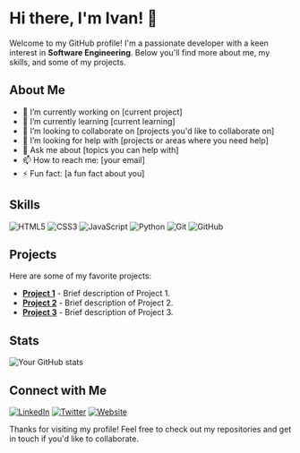 <!-- Cool Banner -->
<!-- Profile Information -->
# Hi there, I'm Ivan! 👋

Welcome to my GitHub profile! I'm a passionate developer with a keen interest in **Software Engineering**. Below you'll find more about me, my skills, and some of my projects.

## About Me

- 🔭 I’m currently working on [current project]
- 🌱 I’m currently learning [current learning]
- 👯 I’m looking to collaborate on [projects you'd like to collaborate on]
- 🤔 I’m looking for help with [projects or areas where you need help]
- 💬 Ask me about [topics you can help with]
- 📫 How to reach me: [your email]
- ⚡ Fun fact: [a fun fact about you]

## Skills

![HTML5](https://img.shields.io/badge/-HTML5-E34F26?style=flat-square&logo=html5&logoColor=white)
![CSS3](https://img.shields.io/badge/-CSS3-1572B6?style=flat-square&logo=css3)
![JavaScript](https://img.shields.io/badge/-JavaScript-F7DF1E?style=flat-square&logo=javascript&logoColor=black)
![Python](https://img.shields.io/badge/-Python-3776AB?style=flat-square&logo=python&logoColor=white)
![Git](https://img.shields.io/badge/-Git-F05032?style=flat-square&logo=git&logoColor=white)
![GitHub](https://img.shields.io/badge/-GitHub-181717?style=flat-square&logo=github)

## Projects

Here are some of my favorite projects:

- [**Project 1**](https://github.com/yourusername/project1) - Brief description of Project 1.
- [**Project 2**](https://github.com/yourusername/project2) - Brief description of Project 2.
- [**Project 3**](https://github.com/yourusername/project3) - Brief description of Project 3.

## Stats

![Your GitHub stats](https://github-readme-stats.vercel.app/api?username=AureliusIvan&show_icons=true&theme=radical)

## Connect with Me

[![LinkedIn](https://img.shields.io/badge/-LinkedIn-0077B5?style=flat-square&logo=linkedin&logoColor=white)](https://www.linkedin.com/in/yourusername)
[![Twitter](https://img.shields.io/badge/-Twitter-1DA1F2?style=flat-square&logo=twitter&logoColor=white)](https://twitter.com/yourusername)
[![Website](https://img.shields.io/badge/-Website-000000?style=flat-square&logo=google-chrome&logoColor=white)](https://yourwebsite.com)

Thanks for visiting my profile! Feel free to check out my repositories and get in touch if you'd like to collaborate.
